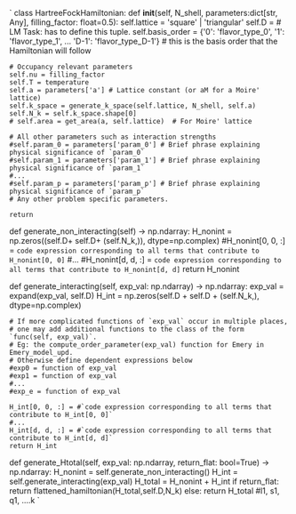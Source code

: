 `
class HartreeFockHamiltonian:
  def __init__(self, N_shell, parameters:dict[str, Any], filling_factor: float=0.5):
    self.lattice = 'square' | 'triangular'
    self.D = # LM Task: has to define this tuple.
    self.basis_order = {'0': 'flavor_type_0', '1': 'flavor_type_1', ... 'D-1': 'flavor_type_D-1'}
    # this is the basis order that the Hamiltonian will follow

    # Occupancy relevant parameters
    self.nu = filling_factor
    self.T = temperature
    self.a = parameters['a'] # Lattice constant (or aM for a Moire' lattice)
    self.k_space = generate_k_space(self.lattice, N_shell, self.a)
    self.N_k = self.k_space.shape[0]
    # self.area = get_area(a, self.lattice)  # For Moire' lattice

    # All other parameters such as interaction strengths
    #self.param_0 = parameters['param_0'] # Brief phrase explaining physical significance of `param_0`
    #self.param_1 = parameters['param_1'] # Brief phrase explaining physical significance of `param_1`
    #...
    #self.param_p = parameters['param_p'] # Brief phrase explaining physical significance of `param_p`
    # Any other problem specific parameters.

    return

  def generate_non_interacting(self) -> np.ndarray:
    H_nonint = np.zeros((self.D+ self.D+ (self.N_k,)), dtype=np.complex)
    #H_nonint[0, 0, :] = `code expression corresponding to all terms that contribute to H_nonint[0, 0]`
    #...
    #H_nonint[d, d, :] = `code expression corresponding to all terms that contribute to H_nonint[d, d]`
    return H_nonint

  def generate_interacting(self, exp_val: np.ndarray) -> np.ndarray:
    exp_val = expand(exp_val, self.D)
    H_int = np.zeros(self.D + self.D + (self.N_k,), dtype=np.complex)

    # If more complicated functions of `exp_val` occur in multiple places,
    # one may add additional functions to the class of the form `func(self, exp_val)`.
    # Eg: the compute_order_parameter(exp_val) function for Emery in Emery_model_upd.
    # Otherwise define dependent expressions below
    #exp0 = function of exp_val
    #exp1 = function of exp_val
    #...
    #exp_e = function of exp_val

    H_int[0, 0, :] = #`code expression corresponding to all terms that contribute to H_int[0, 0]`
    #...
    H_int[d, d, :] = #`code expression corresponding to all terms that contribute to H_int[d, d]`
    return H_int

  def generate_Htotal(self, exp_val: np.ndarray, return_flat: bool=True) -> np.ndarray:
    H_nonint = self.generate_non_interacting()
    H_int = self.generate_interacting(exp_val)
    H_total = H_nonint + H_int
    if return_flat:
      return flattened_hamiltonian(H_total,self.D,N_k)
    else:
      return H_total #l1, s1, q1, ....k
`
